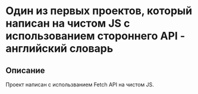 # Один из первых проектов, который написан на чистом JS с использованием стороннего API - английский словарь

## Описание
Проект написан с использванием Fetch API на чистом JS.
